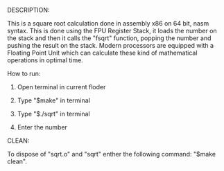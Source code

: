 DESCRIPTION:

This is a square root calculation done in assembly x86 on 64 bit, nasm syntax. This is done using the FPU Register Stack, it loads the number on the stack and then it calls the "fsqrt" function, popping the number and pushing the result on the stack. Modern processors are equipped with a Floating Point Unit which can calculate these kind of mathematical operations in optimal time.


How to run:

1. Open terminal in current floder

2. Type "$make" in terminal

3. Type "$./sqrt" in terminal

4. Enter the number


CLEAN:

To dispose of "sqrt.o" and "sqrt" enther the following command: "$make clean".
